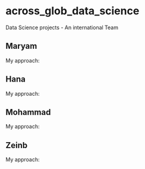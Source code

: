 # across_glob_data_science
Data Science projects - An international Team



## Maryam
My approach: 


## Hana
My approach: 

## Mohammad
My approach: 

## Zeinb
My approach: 
